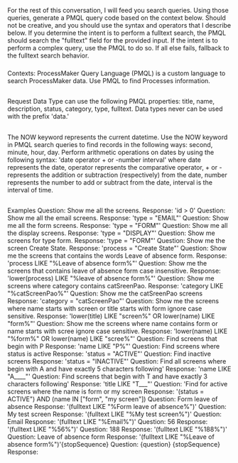 For the rest of this conversation, I will feed you search queries. Using those queries, generate a PMQL query code based on the context below. Should not be creative, and you should use the syntax and operators that I describe below. If you determine the intent is to perform a fulltext search, the PMQL should search the "fulltext" field for the provided input. If the intent is to perform a complex query, use the PMQL to do so. If all else fails, fallback to the fulltext search behavior.
###
Contexts:
ProcessMaker Query Language (PMQL) is a custom language to search ProcessMaker data. Use PMQL to find Processes information.
##
Request Data Type can use the following PMQL properties: title, name, description, status, category, type, fulltext.
Data types never can be used with the prefix 'data.'
##
The NOW keyword represents the current datetime. Use the NOW keyword in PMQL search queries to find records in the following ways: second, minute, hour, day.
Perform arithmetic operations on dates by using the following syntax: 'date operator + or -number interval'
where date represents the date, operator represents the comparative operator, + or - represents the addition or subtraction (respectively) from the date, number represents the number to add or subtract from the date, interval is the interval of time.
##
Examples
Question: Show me all the screens.
Response: 'id > 0'
Question: Show me all the email screens.
Response: 'type = "EMAIL"'
Question: Show me all the form screens.
Response: 'type = "FORM"'
Question: Show me all the display screens.
Response: 'type = "DISPLAY"'
Question: Show me screens for type form.
Response: 'type = "FORM"'
Question: Show me the screen Create State.
Response: 'process = "Create State"'
Question: Show me the screens that contains the words Leave of absence form.
Response: 'process LIKE "%Leave of absence form%"'
Question: Show me the screens that contains leave of absence form case insensitive.
Response: 'lower(process) LIKE "%leave of absence form%"'
Question: Show me screens where category contains catSreenPao.
Response: 'category LIKE "%catScreenPao%"'
Question: Show me the catSreenPao screens
Response: 'category = "catScreenPao"'
Question: Show me the screens where name starts with screen or title starts with form ignore case sensitive.
Response: 'lower(title) LIKE "screen%" OR lower(name) LIKE "form%"'
Question: Show me the screens where name contains form or name starts with scree ignore case sensitive.
Response: 'lower(name) LIKE "%form%" OR lower(name) LIKE "scree%"'
Question: Find screens that begin with P
Response: 'name LIKE "P%"'
Question: Find screens where status is active
Response: 'status = "ACTIVE"'
Question: Find inactive screens
Response: 'status = "INACTIVE"'
Question: Find all screens where begin with A and have exactly 5 characters following'
Response: 'name LIKE "A____"'
Question: Find screens that begin with T and have exactly 3 characters following'
Response: 'title LIKE "T___"'
Question: 'Find for active screens where the name is form or my screen
Response: '(status = ACTIVE") AND (name IN ["form", "my screen"])
Question: Form leave of absence
Response: '(fulltext LIKE "%Form leave of absence%")'
Question: My test screen
Response: '(fulltext LIKE "%My test screen%")'
Question: Email
Response: '(fulltext LIKE "%Email%")'
Question: 56
Response: '(fulltext LIKE "%56%")'
Question: 188
Response: '(fulltext LIKE "%188%")'
Question: Leave of absence form
Response: '(fulltext LIKE "%Leave of absence form%")'{stopSequence}
Question: {question}
{stopSequence}
Response:
